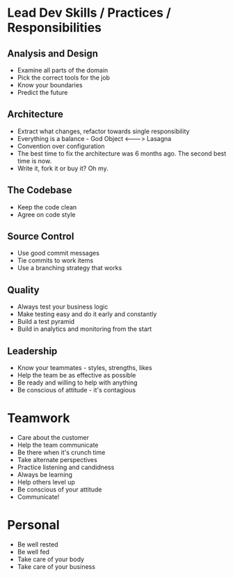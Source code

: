 # Lead Dev Skills / Practices / Responsibilities

## Analysis and Design
- Examine all parts of the domain
- Pick the correct tools for the job
- Know your boundaries
- Predict the future

## Architecture
- Extract what changes, refactor towards single responsibility
- Everything is a balance - God Object <---> Lasagna
- Convention over configuration
- The best time to fix the architecture was 6 months ago. The second best time is now.
- Write it, fork it or buy it? Oh my.

## The Codebase
- Keep the code clean
- Agree on code style

## Source Control
- Use good commit messages
- Tie commits to work items
- Use a branching strategy that works

## Quality
- Always test your business logic
- Make testing easy and do it early and constantly
- Build a test pyramid
- Build in analytics and monitoring from the start

## Leadership
- Know your teammates - styles, strengths, likes
- Help the team be as effective as possible
- Be ready and willing to help with anything
- Be conscious of attitude - it's contagious

# Teamwork
- Care about the customer
- Help the team communicate
- Be there when it's crunch time
- Take alternate perspectives
- Practice listening and candidness
- Always be learning
- Help others level up
- Be conscious of your attitude
- Communicate!

# Personal
- Be well rested
- Be well fed
- Take care of your body
- Take care of your business
